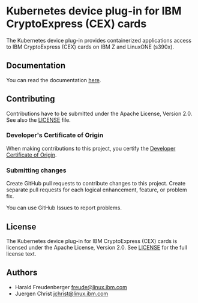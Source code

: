 # Kubernetes device plug-in for IBM CryptoExpress (CEX) cards

The Kubernetes device plug-in provides containerized applications access to
IBM CryptoExpress (CEX) cards on IBM Z and LinuxONE (s390x).


## Documentation

You can read the documentation [here](docs/docu.md).


## Contributing

Contributions have to be submitted under the Apache License, Version 2.0.
See also the [LICENSE](LICENSE) file.

### Developer's Certificate of Origin

When making contributions to this project, you certify
the [Developer Certificate of Origin](https://developercertificate.org/).

### Submitting changes

Create GitHub pull requests to contribute changes to this project.
Create separate pull requests for each logical enhancement, feature,
or problem fix.

You can use GitHub Issues to report problems.

## License

The Kubernetes device plug-in for IBM CryptoExpress (CEX) cards is
licensed under the Apache License, Version 2.0. See [LICENSE](LICENSE)
for the full license text.

## Authors

- Harald Freudenberger <freude@linux.ibm.com>
- Juergen Christ <jchrist@linux.ibm.com>
